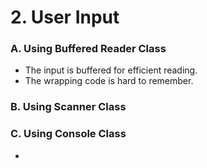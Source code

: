 # 2. User Input

### A. Using Buffered Reader Class

* The input is buffered for efficient reading.
* The wrapping code is hard to remember.

### B. Using Scanner Class





### C. Using Console Class

* 

